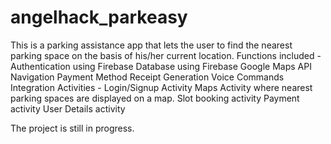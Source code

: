 # angelhack_parkeasy

This is a parking assistance app that lets the user to find the nearest parking space on the basis of his/her current location.
Functions included - Authentication using Firebase
                     Database using Firebase
                     Google Maps API
                     Navigation 
                     Payment Method
                     Receipt Generation
                     Voice Commands Integration
Activities - Login/Signup Activity
             Maps Activity where nearest parking spaces are displayed on a map.
             Slot booking activity
             Payment activity
             User Details activity
             
The project is still in progress.
             
